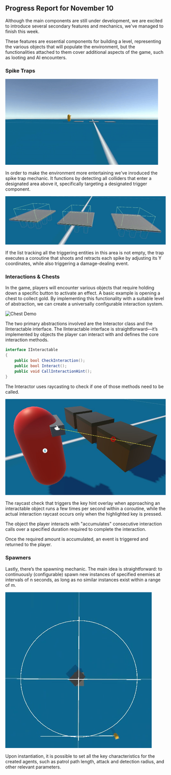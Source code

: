 ## Progress Report for November 10

Although the main components are still under development, we are excited to introduce several secondary features and mechanics, we've managed to finish this week.

These features are essential components for building a level, representing the various objects that will populate the environment, but the functionalities attached to them cover additional aspects of the game, such as looting and AI encounters.

### Spike Traps

![Trap Demo](../materials/its_a_trap.gif)

In order to make the environment more entertaining we've inroduced the spike trap mechanic. It functions by detecting all colliders that enter a designated area above it, specifically targeting a designated trigger component.

![Trap Triger](../materials/its_a_trap.jpg)

If the list tracking all the triggering entities in this area is not empty, the trap executes a coroutine that shoots and retracts each spike by adjusting its Y coordinates, while also triggering a damage-dealing event.

### Interactions & Chests

In the game, players will encounter various objects that require holding down a specific button to activate an effect. A basic example is opening a chest to collect gold. By implementing this functionality with a suitable level of abstraction, we can create a universally configurable interaction system.

![Chest Demo](../materials/chest.gif)

The two primary abstractions involved are the Interactor class and the IInteractable interface. The IInteractable interface is straightforward—it’s implemented by objects the player can interact with and defines the core interaction methods.

```C#
interface IInteractable
{
    public bool CheckInteraction();
    public bool Interact();
    public void CallInteractionHint();
}
```

The Interactor uses raycasting to check if one of those methods need to be called.

![Chest Interaction](../materials/chest.jpg)

The raycast check that triggers the key hint overlay when approaching an interactable object runs a few times per second within a coroutine, while the actual interaction raycast occurs only when the highlighted key is pressed.

The object the player interacts with "accumulates" consecutive interaction calls over a specified duration required to complete the interaction.

Once the required amount is accumulated, an event is triggered and returned to the player.

### Spawners

Lastly, there’s the spawning mechanic. The main idea is straightforward: to continuously (configurable) spawn new instances of specified enemies at intervals of n seconds, as long as no similar instances exist within a range of m.

![Spawner Demo](../materials/spawner.gif)

Upon instantiation, it is possible to set all the key characteristics for the created agents, such as patrol path length, attack and detection radius, and other relevant parameters.